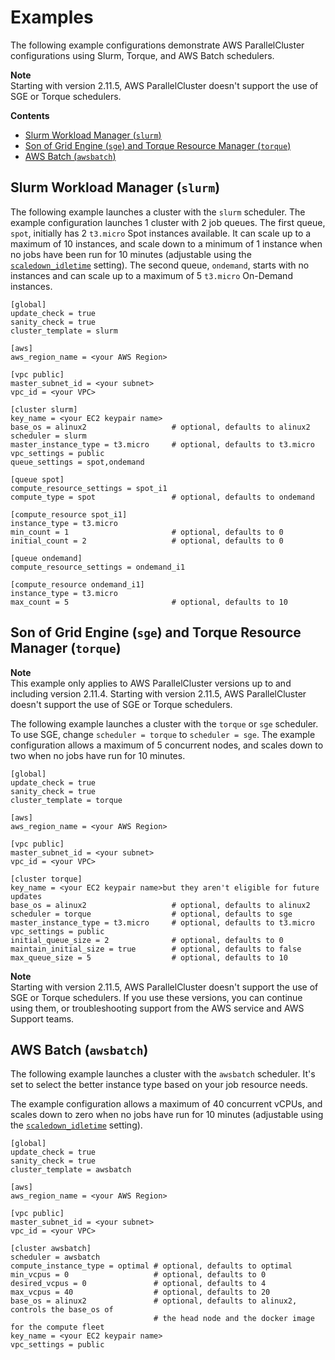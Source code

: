 # Examples<a name="examples"></a>

The following example configurations demonstrate AWS ParallelCluster configurations using Slurm, Torque, and AWS Batch schedulers\.

**Note**  
Starting with version 2\.11\.5, AWS ParallelCluster doesn't support the use of SGE or Torque schedulers\.

**Contents**
+ [Slurm Workload Manager \(`slurm`\)](#example.slurm)
+ [Son of Grid Engine \(`sge`\) and Torque Resource Manager \(`torque`\)](#example.torque)
+ [AWS Batch \(`awsbatch`\)](#example.awsbatch)

## Slurm Workload Manager \(`slurm`\)<a name="example.slurm"></a>

The following example launches a cluster with the `slurm` scheduler\. The example configuration launches 1 cluster with 2 job queues\. The first queue, `spot`, initially has 2 `t3.micro` Spot instances available\. It can scale up to a maximum of 10 instances, and scale down to a minimum of 1 instance when no jobs have been run for 10 minutes \(adjustable using the [`scaledown_idletime`](scaling-section.md#scaledown-idletime) setting\)\. The second queue, `ondemand`, starts with no instances and can scale up to a maximum of 5 `t3.micro` On\-Demand instances\.

```
[global]
update_check = true
sanity_check = true
cluster_template = slurm

[aws]
aws_region_name = <your AWS Region>

[vpc public]
master_subnet_id = <your subnet>
vpc_id = <your VPC>

[cluster slurm]
key_name = <your EC2 keypair name>
base_os = alinux2                   # optional, defaults to alinux2
scheduler = slurm
master_instance_type = t3.micro     # optional, defaults to t3.micro
vpc_settings = public
queue_settings = spot,ondemand

[queue spot]
compute_resource_settings = spot_i1
compute_type = spot                 # optional, defaults to ondemand

[compute_resource spot_i1]
instance_type = t3.micro
min_count = 1                       # optional, defaults to 0
initial_count = 2                   # optional, defaults to 0

[queue ondemand]
compute_resource_settings = ondemand_i1

[compute_resource ondemand_i1]
instance_type = t3.micro
max_count = 5                       # optional, defaults to 10
```

## Son of Grid Engine \(`sge`\) and Torque Resource Manager \(`torque`\)<a name="example.torque"></a>

**Note**  
This example only applies to AWS ParallelCluster versions up to and including version 2\.11\.4\. Starting with version 2\.11\.5, AWS ParallelCluster doesn't support the use of SGE or Torque schedulers\.

The following example launches a cluster with the `torque` or `sge` scheduler\. To use SGE, change `scheduler = torque` to `scheduler = sge`\. The example configuration allows a maximum of 5 concurrent nodes, and scales down to two when no jobs have run for 10 minutes\.

```
[global]
update_check = true
sanity_check = true
cluster_template = torque

[aws]
aws_region_name = <your AWS Region>

[vpc public]
master_subnet_id = <your subnet>
vpc_id = <your VPC>

[cluster torque]
key_name = <your EC2 keypair name>but they aren't eligible for future updates
base_os = alinux2                   # optional, defaults to alinux2
scheduler = torque                  # optional, defaults to sge
master_instance_type = t3.micro     # optional, defaults to t3.micro
vpc_settings = public
initial_queue_size = 2              # optional, defaults to 0
maintain_initial_size = true        # optional, defaults to false
max_queue_size = 5                  # optional, defaults to 10
```

**Note**  
Starting with version 2\.11\.5, AWS ParallelCluster doesn't support the use of SGE or Torque schedulers\. If you use these versions, you can continue using them, or troubleshooting support from the AWS service and AWS Support teams\.

## AWS Batch \(`awsbatch`\)<a name="example.awsbatch"></a>

The following example launches a cluster with the `awsbatch` scheduler\. It's set to select the better instance type based on your job resource needs\.

The example configuration allows a maximum of 40 concurrent vCPUs, and scales down to zero when no jobs have run for 10 minutes \(adjustable using the [`scaledown_idletime`](scaling-section.md#scaledown-idletime) setting\)\.

```
[global]
update_check = true
sanity_check = true
cluster_template = awsbatch

[aws]
aws_region_name = <your AWS Region>

[vpc public]
master_subnet_id = <your subnet>
vpc_id = <your VPC>

[cluster awsbatch]
scheduler = awsbatch
compute_instance_type = optimal # optional, defaults to optimal
min_vcpus = 0                   # optional, defaults to 0
desired_vcpus = 0               # optional, defaults to 4
max_vcpus = 40                  # optional, defaults to 20
base_os = alinux2               # optional, defaults to alinux2, controls the base_os of
                                # the head node and the docker image for the compute fleet
key_name = <your EC2 keypair name>
vpc_settings = public
```